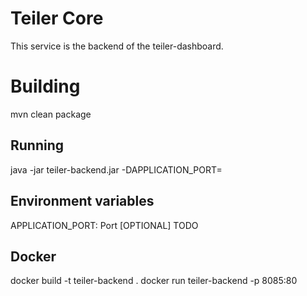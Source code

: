 # Teiler Core
This service is the backend of the teiler-dashboard.

# Building
mvn clean package

## Running
java -jar teiler-backend.jar
-DAPPLICATION_PORT=

## Environment variables
APPLICATION_PORT: Port
[OPTIONAL] TODO

## Docker
docker build -t teiler-backend .
docker run teiler-backend -p 8085:80

